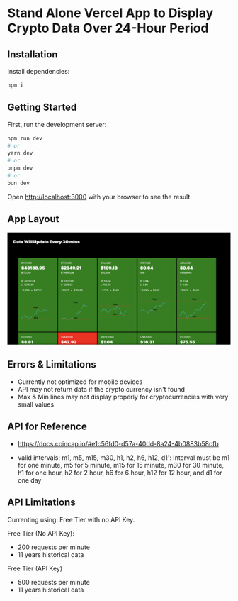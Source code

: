 # Stand Alone Vercel App to Display Crypto Data Over 24-Hour Period

## Installation

Install dependencies:

```bash
npm i
```

## Getting Started

First, run the development server:

```bash
npm run dev
# or
yarn dev
# or
pnpm dev
# or
bun dev
```

Open [http://localhost:3000](http://localhost:3000) with your browser to see the result.

## App Layout

![Screenshot of Crypto Dashboard](https://raw.githubusercontent.com/rashawnevans/CryptoDashboard/main/public/screenshot.png)

## Errors & Limitations

- Currently not optimized for mobile devices
- API may not return data if the crypto currency isn't found
- Max & Min lines may not display properly for cryptocurrencies with very small values

## API for Reference

- https://docs.coincap.io/#e1c56fd0-d57a-40dd-8a24-4b0883b58cfb

- valid intervals: m1, m5, m15, m30, h1, h2, h6, h12, d1': Interval must be m1 for one minute, m5 for 5 minute, m15 for 15 minute, m30 for 30 minute, h1 for one hour, h2 for 2 hour, h6 for 6 hour, h12 for 12 hour, and d1 for one day

## API Limitations

Currenting using: Free Tier with no API Key.

Free Tier (No API Key):

- 200 requests per minute
- 11 years historical data

Free Tier (API Key)

- 500 requests per minute
- 11 years historical data
